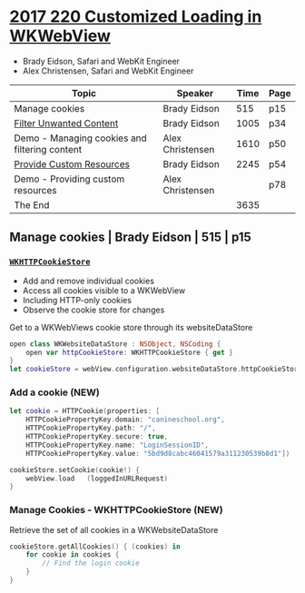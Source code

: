 
# [2017 220 Customized Loading in WKWebView](https://developer.apple.com/videos/play/wwdc2017/220/)


- Brady Eidson, Safari and WebKit Engineer
- Alex Christensen, Safari and WebKit Engineer


Topic|Speaker|Time|Page
---|---|---|---
Manage cookies | Brady Eidson | 515 | p15 
[Filter Unwanted Content](2-filter-unwanted-content.md) |Brady Eidson | 1005 | p34
Demo -  Managing cookies and filtering content | Alex Christensen | 1610 | p50
[Provide Custom Resources](3-provide-custom-resources.md) | Brady Eidson | 2245 | p54
Demo - Providing custom resources | Alex Christensen | | p78
The End ||3635|


## Manage cookies | Brady Eidson | 515 | p15


### [`WKHTTPCookieStore`](https://developer.apple.com/documentation/webkit/wkhttpcookiestore)

- Add and remove individual cookies
- Access all cookies visible to a WKWebView
- Including HTTP-only cookies
- Observe the cookie store for changes



Get to a WKWebViews cookie store through its websiteDataStore

```swift
open class WKWebsiteDataStore : NSObject, NSCoding { 
    open var httpCookieStore: WKHTTPCookieStore { get }
}
let cookieStore = webView.configuration.websiteDataStore.httpCookieStore;

```


### Add a cookie (NEW)

```swift
let cookie = HTTPCookie(properties: [   
    HTTPCookiePropertyKey.domain: "canineschool.org", 
    HTTPCookiePropertyKey.path: "/",
    HTTPCookiePropertyKey.secure: true,
    HTTPCookiePropertyKey.name: "LoginSessionID", 
    HTTPCookiePropertyKey.value: "5bd9d8cabc46041579a311230539b8d1"])

cookieStore.setCookie(cookie!) { 
    webView.load   (loggedInURLRequest)
}
```

### Manage Cookies - WKHTTPCookieStore (NEW)

Retrieve the set of all cookies in a WKWebsiteDataStore

```swift
cookieStore.getAllCookies() { (cookies) in 
    for cookie in cookies {
        // Find the login cookie
    } 
}
```
